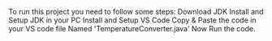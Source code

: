 To run this project you need to follow some steps:
  Download JDK
  Install and Setup JDK in your PC
  Install and Setup VS Code
  Copy & Paste the code in your VS code file Named 'TemperatureConverter.java'
  Now Run the code.
